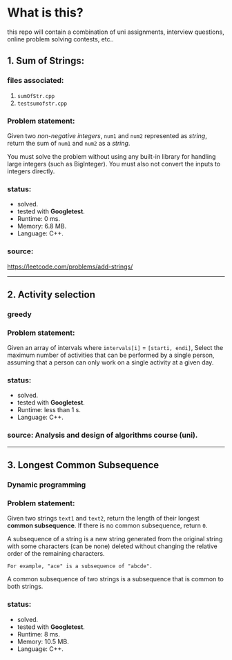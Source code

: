 # What is this?

this repo will contain a combination of uni assignments, interview questions, online problem solving contests, etc..

## 1. Sum of Strings:

### files associated:
1. `sumOfStr.cpp`
2. `testsumofstr.cpp`

### Problem statement:
Given two *non-negative integers*, `num1` and `num2` represented as *string*, return the sum of `num1` and `num2` as a *string*.

You must solve the problem without using any built-in library for handling large integers (such as BigInteger). You must also not convert the inputs to integers directly.

### status:
- solved.
- tested with **Googletest**.
- Runtime: 0 ms.
- Memory: 6.8 MB.
- Language: C++.

### source:
https://leetcode.com/problems/add-strings/

-------------------
## 2. Activity selection
### greedy
### Problem statement:
Given an array of intervals where `intervals[i]` = `[starti, endi]`, Select the maximum number of activities that can be performed by a single person, assuming that a person can only work on a single activity at a given day.

### status:
- solved.
- tested with **Googletest**.
- Runtime: less than 1 s.
- Language: C++.
### source: Analysis and design of algorithms course (uni).
--------------------
## 3. Longest Common Subsequence
### Dynamic programming
### Problem statement:
Given two strings `text1` and `text2`, return the length of their longest **common subsequence**. If there is no common subsequence, return `0`.

A subsequence of a string is a new string generated from the original string with some characters (can be none) deleted without changing the relative order of the remaining characters.

    For example, "ace" is a subsequence of "abcde".

A common subsequence of two strings is a subsequence that is common to both strings.

### status:
- solved.
- tested with **Googletest**.
- Runtime: 8 ms.
- Memory: 10.5 MB.
- Language: C++.
